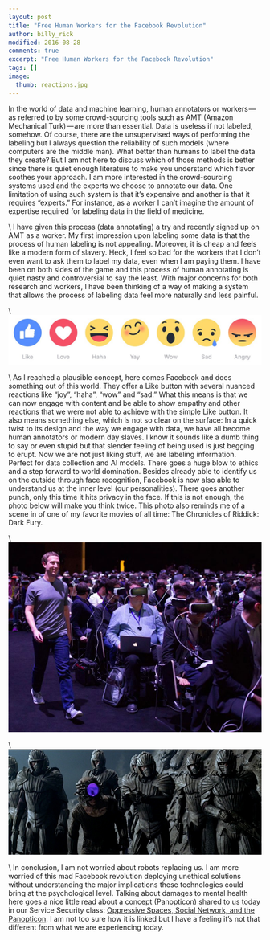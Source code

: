 ```yaml
---
layout: post
title: "Free Human Workers for the Facebook Revolution"
author: billy_rick
modified: 2016-08-28
comments: true
excerpt: "Free Human Workers for the Facebook Revolution"
tags: []
image:
  thumb: reactions.jpg
---
```


In the world of data and machine learning, human annotators or workers — as referred to by some crowd-sourcing tools such as AMT (Amazon Mechanical Turk) — are more than essential. Data is useless if not labeled, somehow. Of course, there are the unsupervised ways of performing the labeling but I always question the reliability of such models (where computers are the middle man). What better than humans to label the data they create? But I am not here to discuss which of those methods is better since there is quiet enough literature to make you understand which flavor soothes your approach. I am more interested in the crowd-sourcing systems used and the experts we choose to annotate our data. One limitation of using such system is that it’s expensive and another is that it requires “experts.” For instance, as a worker I can’t imagine the amount of expertise required for labeling data in the field of medicine.  

\\
I have given this process (data annotating) a try and recently signed up on AMT as a worker. My first impression upon labeling some data is that the process of human labeling is not appealing. Moreover, it is cheap and feels like a modern form of slavery. Heck, I feel so bad for the workers that I don’t even want to ask them to label my data, even when I am paying them. I have been on both sides of the game and this process of human annotating is quiet nasty and controversial to say the least. With major concerns for both research and workers, I have been thinking of a way of making a system that allows the process of labeling data feel more naturally and less painful.

\\
![alt text](https://github.com/omarsar/omarsar.github.io/blob/master/images/reactions.jpg?raw=true "Near home")

\\
As I reached a plausible concept, here comes Facebook and does something out of this world. They offer a Like button with several nuanced reactions like “joy”, “haha”, “wow” and “sad.” What this means is that we can now engage with content and be able to show empathy and other reactions that we were not able to achieve with the simple Like button. It also means something else, which is not so clear on the surface: In a quick twist to its design and the way we engage with data, we have all become human annotators or modern day slaves. I know it sounds like a dumb thing to say or even stupid but that slender feeling of being used is just begging to erupt. Now we are not just liking stuff, we are labeling information. Perfect for data collection and AI models. There goes a huge blow to ethics and a step forward to world domination. Besides already able to identify us on the outside through face recognition, Facebook is now also able to understand us at the inner level (our personalities). There goes another punch, only this time it hits privacy in the face. If this is not enough, the photo below will make you think twice. This photo also reminds me of a scene in of one of my favorite movies of all time: The Chronicles of Riddick: Dark Fury.

\\
![alt text](https://github.com/omarsar/omarsar.github.io/blob/master/images/mark.jpg?raw=true "Near home")

\\
![alt text](https://github.com/omarsar/omarsar.github.io/blob/master/images/riddick.jpg?raw=true "Near home")

\\
In conclusion, I am not worried about robots replacing us. I am more worried of this mad Facebook revolution deploying unethical solutions without understanding the major implications these technologies could bring at the psychological level. Talking about damages to mental health here goes a nice little read about a concept (Panopticon) shared to us today in our Service Security class: [Oppressive Spaces, Social Network, and the Panopticon](https://www.psychologytoday.com/blog/mind-wandering/201209/oppressive-spaces-social-networks-and-the-panopticon). I am not too sure how it is linked but I have a feeling it’s not that different from what we are experiencing today.
